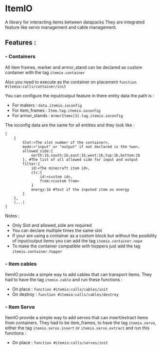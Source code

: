 # ItemIO

A library for interacting items between datapacks
They are integrated feature like servo management and cable management.


## Features :

### - Containers
All item frames, marker and armor_stand can be declared as custom container with the tag ``itemio.container``

Also you need to execute as the container on placement ``function #itemio:calls/container/init``

You can configure the input/output feature in there entity data the path is :

- For makers : ``data.itemio.ioconfig``
- For item_frames : ``Item.tag.itemio.ioconfig``
- For armor_stands : ``ArmorItems[3].tag.itemio.ioconfig``

The ioconfig data are the same for all entities and they look like : 
```
[
	{
		Slot:<The slot number of the container>,
		mode:<"input" or "output" if not declared is the two>,
		allowed_side:{
			north:1b,south:1b,east:1b,west:1b,top:1b,bottom:1b
		}, #The list of all allowed side for input and output
		filter:{
			id:<The minecraft item id>,
			ctc:{
				id:<custom id>,
				from:<custom from>
			}
			energy:1b #Test if the inputed item as energy
		}
	},
	(...)
]
```
Notes : 
- Only Slot and allowed_side are required
- You can declare multiple times the same slot
- If your are using a container as a custom block but without the posibility of input/output items you can add the tag ``itemio.container.nope``
- To make the container compatible with hoppers just add the tag ``itemio.container.hopper``


### - Item cables
ItemIO provide a simple way to add cables that can transport items. They had to have the tag ``itemio.cable`` and run these functions : 
- On place : ``function #itemio:calls/cables/init``
- On destroy : ``function #itemio:calls/cables/destroy``

### - Item Servo
ItemIO provide a simple way to add servos that can insert/extract items from containers. They had to be item_frames, to have the tag ``itemio.servo``, either the tag ``itemio.servo.insert`` or ``itemio.servo.extract`` and run this functions : 
- On place : ``function #itemio:calls/servos/init``

